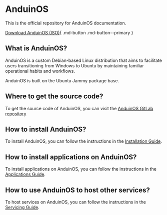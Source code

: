 # AnduinOS

This is the official repository for AnduinOS documentation.

[Download AnduinOS (ISO)]([#](https://github.com/Anduin2017/AnduinOS/releases)){ .md-button .md-button--primary }

## What is AnduinOS?

AnduinOS is a custom Debian-based Linux distribution that aims to facilitate users transitioning from Windows to Ubuntu by maintaining familiar operational habits and workflows.

AnduinOS is built on the Ubuntu Jammy package base.

## Where to get the source code?

To get the source code of AnduinOS, you can visit the [AnduinOS GitLab repository](https://gitlab.aiursoft.cn/anduin/anduinos)

## How to install AnduinOS?

To install AnduinOS, you can follow the instructions in the [Installation Guide](./Install/Installation.md).

## How to install applications on AnduinOS?

To install applications on AnduinOS, you can follow the instructions in the [Applications Guide](./Applications/Introduction.md).

## How to use AnduinOS to host other services?

To host services on AnduinOS, you can follow the instructions in the [Servicing Guide](./Servicing/Introduction.md).
